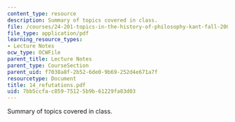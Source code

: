 ```yaml
---
content_type: resource
description: Summary of topics covered in class.
file: /courses/24-201-topics-in-the-history-of-philosophy-kant-fall-2005/7bb5ccfac85975125b9b61229fa83d03_14_refutations.pdf
file_type: application/pdf
learning_resource_types:
- Lecture Notes
ocw_type: OCWFile
parent_title: Lecture Notes
parent_type: CourseSection
parent_uid: f7038a8f-2b52-6de0-9b69-252d4e671a7f
resourcetype: Document
title: 14_refutations.pdf
uid: 7bb5ccfa-c859-7512-5b9b-61229fa83d03
---
```

Summary of topics covered in class.

